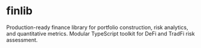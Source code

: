 # finlib
Production-ready finance library for portfolio construction, risk analytics, and quantitative metrics. Modular TypeScript toolkit for DeFi and TradFi risk assessment.
